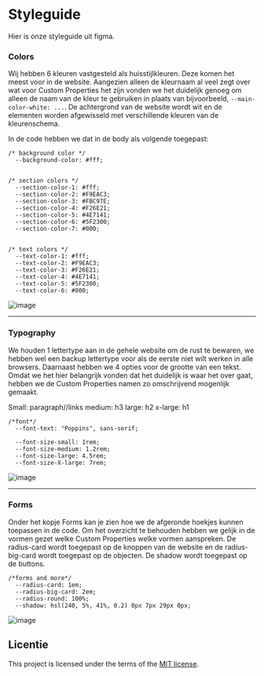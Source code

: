 # Styleguide

Hier is onze styleguide uit figma.

### Colors
Wij hebben 6 kleuren vastgesteld als huisstijlkleuren. Deze komen het meest voor in de website. Aangezien alleen de kleurnaam al veel zegt over wat voor Custom Properties het zijn vonden we het duidelijk genoeg om alleen de naam van de kleur te gebruiken in plaats van bijvoorbeeld, `--main-color-white: ...`. De achtergrond van de website wordt wit en de elementen worden afgewisseld met verschillende kleuren van de kleurenschema.

In de code hebben we dat in de body als volgende toegepast:

    /* background color */
      --background-color: #fff;


    /* section colors */
      --section-color-1: #fff;
      --section-color-2: #F9EAC3;
      --section-color-3: #FBC97E;
      --section-color-4: #F26E21;
      --section-color-5: #4E7141;
      --section-color-6: #5F2300;
      --section-color-7: #000;


    /* text colors */
      --text-color-1: #fff;
      --text-color-2: #F9EAC3;
      --text-color-3: #F26E21;
      --text-color-4: #4E7141;
      --text-color-5: #5F2300;
      --text-color-6: #000;

![image](https://github.com/user-attachments/assets/c9c5d877-4306-4237-b90a-61cd3aaf2f42)

***
### Typography
We houden 1 lettertype aan in de gehele website om de rust te bewaren, we hebben wel een backup lettertype voor als de eerste niet wilt werken in alle browsers.
Daarnaast hebben we 4 opties voor de grootte van een tekst. Omdat we het hier belangrijk vonden dat het duidelijk is waar het over gaat, hebben we de Custom Properties namen zo omschrijvend mogenlijk gemaakt. 

Small: paragraph/<a>/links
medium: h3
large: h2
x-large: h1
      
    /*font*/
      --font-text: "Poppins", sans-serif;
  
      --font-size-small: 1rem;
      --font-size-medium: 1.2rem;
      --font-size-large: 4.5rem;
      --font-size-X-large: 7rem;

![image](https://github.com/user-attachments/assets/c004dace-962e-4238-95f4-c8fb53cc0f56)


***
### Forms 
Onder het kopje Forms kan je zien hoe we de afgeronde hoekjes kunnen toepassen in de code. Om het overzicht te behouden hebben we gelijk in de vormen gezet welke Custom Properties welke vormen aanspreken. De radius-card wordt toegepast op de knoppen van de website en de radius-big-card wordt toegepast op de objecten. De shadow wordt toegepast op de buttons.

    /*forms and more*/
      --radius-card: 1em;
      --radius-big-card: 2em;
      --radius-round: 100%;
      --shadow: hsl(240, 5%, 41%, 0.2) 0px 7px 29px 0px;

![image](https://github.com/user-attachments/assets/8707bd34-4bd9-4740-bb04-af0a58b452da)


## Licentie

This project is licensed under the terms of the [MIT license](./LICENSE).

